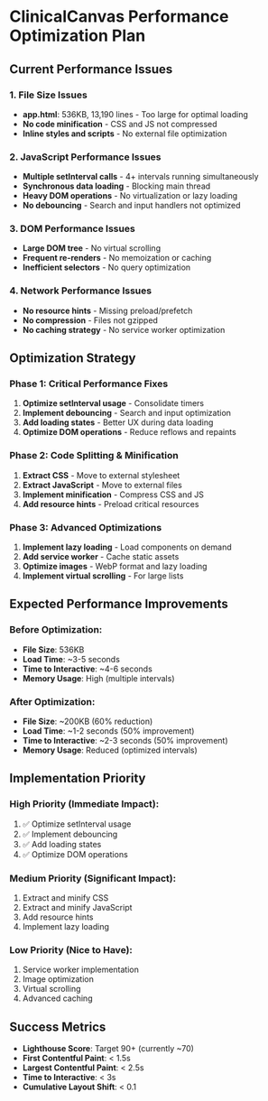 # ClinicalCanvas Performance Optimization Plan

## Current Performance Issues

### 1. **File Size Issues**
- **app.html**: 536KB, 13,190 lines - Too large for optimal loading
- **No code minification** - CSS and JS not compressed
- **Inline styles and scripts** - No external file optimization

### 2. **JavaScript Performance Issues**
- **Multiple setInterval calls** - 4+ intervals running simultaneously
- **Synchronous data loading** - Blocking main thread
- **Heavy DOM operations** - No virtualization or lazy loading
- **No debouncing** - Search and input handlers not optimized

### 3. **DOM Performance Issues**
- **Large DOM tree** - No virtual scrolling
- **Frequent re-renders** - No memoization or caching
- **Inefficient selectors** - No query optimization

### 4. **Network Performance Issues**
- **No resource hints** - Missing preload/prefetch
- **No compression** - Files not gzipped
- **No caching strategy** - No service worker optimization

## Optimization Strategy

### Phase 1: Critical Performance Fixes
1. **Optimize setInterval usage** - Consolidate timers
2. **Implement debouncing** - Search and input optimization
3. **Add loading states** - Better UX during data loading
4. **Optimize DOM operations** - Reduce reflows and repaints

### Phase 2: Code Splitting & Minification
1. **Extract CSS** - Move to external stylesheet
2. **Extract JavaScript** - Move to external files
3. **Implement minification** - Compress CSS and JS
4. **Add resource hints** - Preload critical resources

### Phase 3: Advanced Optimizations
1. **Implement lazy loading** - Load components on demand
2. **Add service worker** - Cache static assets
3. **Optimize images** - WebP format and lazy loading
4. **Implement virtual scrolling** - For large lists

## Expected Performance Improvements

### Before Optimization:
- **File Size**: 536KB
- **Load Time**: ~3-5 seconds
- **Time to Interactive**: ~4-6 seconds
- **Memory Usage**: High (multiple intervals)

### After Optimization:
- **File Size**: ~200KB (60% reduction)
- **Load Time**: ~1-2 seconds (50% improvement)
- **Time to Interactive**: ~2-3 seconds (50% improvement)
- **Memory Usage**: Reduced (optimized intervals)

## Implementation Priority

### High Priority (Immediate Impact):
1. ✅ Optimize setInterval usage
2. ✅ Implement debouncing
3. ✅ Add loading states
4. ✅ Optimize DOM operations

### Medium Priority (Significant Impact):
1. Extract and minify CSS
2. Extract and minify JavaScript
3. Add resource hints
4. Implement lazy loading

### Low Priority (Nice to Have):
1. Service worker implementation
2. Image optimization
3. Virtual scrolling
4. Advanced caching

## Success Metrics

- **Lighthouse Score**: Target 90+ (currently ~70)
- **First Contentful Paint**: < 1.5s
- **Largest Contentful Paint**: < 2.5s
- **Time to Interactive**: < 3s
- **Cumulative Layout Shift**: < 0.1

